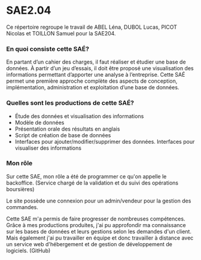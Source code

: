 # SAE2.04
Ce répertoire regroupe le travail de ABEL Léna, DUBOL Lucas, PICOT Nicolas et TOILLON Samuel pour la SAE204.

### **En quoi consiste cette SAÉ?**

  En partant d’un cahier des charges, il faut réaliser et étudier une base de données. À partir d’un jeu d’essais, il doit être proposé une visualisation des informations permettant d’apporter une analyse à l’entreprise. Cette SAÉ permet une première approche complète des aspects de conception, implémentation, administration et exploitation d’une base de données.


### Quelles sont les productions de cette SAÉ?

- Étude des données et visualisation des informations
- Modèle de données
- Présentation orale des résultats en anglais
- Script de création de base de données
- Interfaces pour ajouter/modifier/supprimer des données. Interfaces pour visualiser des informations

### Mon rôle

  Sur cette SAE, mon rôle a été de programmer ce qu'on appelle le backoffice. (Service chargé de la validation et du suivi des opérations boursières)

Le site possède une connexion pour un admin/vendeur pour la gestion des commandes.

  Cette SAE m'a permis de faire progresser de nombreuses compétences. Grâce à mes productions produites, j'ai pu approfondir ma connaissance sur les bases de données et leurs gestions selon les demandes d'un client. Mais également j'ai pu travailler en équipe et donc travailler à distance avec un service web d'hébergement et de gestion de développement de logiciels. (GitHub)
